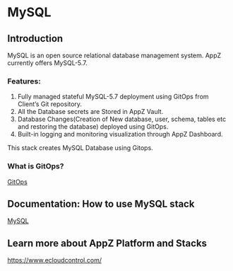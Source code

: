 # MySQL

## Introduction

MySQL is an open source relational database management system. AppZ currently offers MySQL-5.7.

### Features:

1. Fully managed stateful MySQL-5.7 deployment using GitOps from Client’s Git repository.
1. All the Database secrets are  Stored  in AppZ Vault.
1. Database Changes(Creation of New database, user, schema, tables etc and restoring the database) deployed using GitOps.
1. Built-in logging and monitoring visualization through AppZ Dashboard.

This stack creates MySQL Database using Gitops.

### What is GitOps?
[GitOps](https://www.ecloudcontrol.com/category/gitops/)

## Documentation: How to use MySQL stack
[MySQL](https://docs.ecloudcontrol.com/mysql-5.7/)

## Learn more about AppZ Platform and Stacks
https://www.ecloudcontrol.com/
